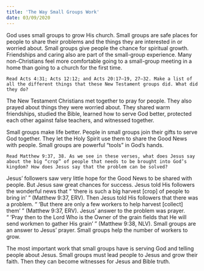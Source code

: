 ```yaml
---
title: 'The Way Small Groups Work'
date: 03/09/2020
---
```


God uses small groups to grow His church. Small groups are safe places for people to share their problems and the things they are interested in or worried about. Small groups give people the chance for spiritual growth. Friendships and caring also are part of the small-group experience. Many non-Christians feel more comfortable going to a small-group meeting in a home than going to a church for the first time.

`Read Acts 4:31; Acts 12:12; and Acts 20:17–19, 27–32. Make a list of all the different things that these New Testament groups did. What did they do?`

The New Testament Christians met together to pray for people. They also prayed about things they were worried about. They shared warm friendships, studied the Bible, learned how to serve God better, protected each other against false teachers, and witnessed together.

Small groups make life better. People in small groups join their gifts to serve God together. They let the Holy Spirit use them to share the Good News with people. Small groups are powerful “tools” in God’s hands.

`Read Matthew 9:37, 38. As we see in these verses, what does Jesus say about the big “crop” of people that needs to be brought into God’s kingdom? How does Jesus say that the problem can be solved?`

Jesus’ followers saw very little hope for the Good News to be shared with people. But Jesus saw great chances for success. Jesus told His followers the wonderful news that “ ‘there is such a big harvest [crop] of people to bring in’ ” (Matthew 9:37, ERV). Then Jesus told His followers that there was a problem. “ ‘But there are only a few workers to help harvest [collect] them’ ” (Matthew 9:37, ERV). Jesus’ answer to the problem was prayer. “ ‘Pray then to the Lord Who is the Owner of the grain fields that He will send workmen to gather His grain’ ” (Matthew 9:38, NLV). Small groups are an answer to Jesus’ prayer. Small groups help the number of workers to grow.

The most important work that small groups have is serving God and telling people about Jesus. Small groups must lead people to Jesus and grow their faith. Then they can become witnesses for Jesus and Bible truth.
